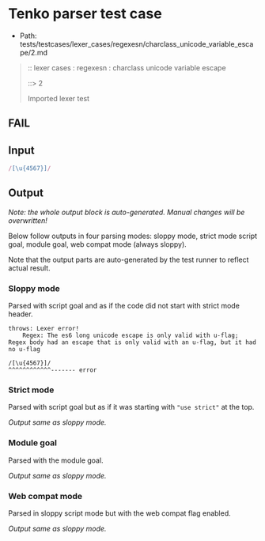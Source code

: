 # Tenko parser test case

- Path: tests/testcases/lexer_cases/regexesn/charclass_unicode_variable_escape/2.md

> :: lexer cases : regexesn : charclass unicode variable escape
>
> ::> 2
>
> Imported lexer test

## FAIL

## Input

`````js
/[\u{4567}]/
`````

## Output

_Note: the whole output block is auto-generated. Manual changes will be overwritten!_

Below follow outputs in four parsing modes: sloppy mode, strict mode script goal, module goal, web compat mode (always sloppy).

Note that the output parts are auto-generated by the test runner to reflect actual result.

### Sloppy mode

Parsed with script goal and as if the code did not start with strict mode header.

`````
throws: Lexer error!
    Regex: The es6 long unicode escape is only valid with u-flag; Regex body had an escape that is only valid with an u-flag, but it had no u-flag

/[\u{4567}]/
^^^^^^^^^^^^------- error
`````

### Strict mode

Parsed with script goal but as if it was starting with `"use strict"` at the top.

_Output same as sloppy mode._

### Module goal

Parsed with the module goal.

_Output same as sloppy mode._

### Web compat mode

Parsed in sloppy script mode but with the web compat flag enabled.

_Output same as sloppy mode._
